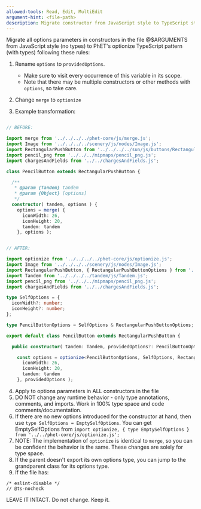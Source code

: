 ```yaml
---
allowed-tools: Read, Edit, MultiEdit
argument-hint: <file-path>
description: Migrate constructor from JavaScript style to TypeScript style
---
```


Migrate all options parameters in constructors in the file @$ARGUMENTS from JavaScript style (no types) to PhET's optionize TypeScript pattern (with types) following these rules:

1. Rename `options` to `providedOptions`.
   - Make sure to visit every occurrence of this variable in its scope.
   - Note that there may be multiple constructors or other methods with `options`, so take care.

2. Change `merge` to `optionize`

3. Example transformation:
```typescript

// BEFORE:

import merge from '../../../../phet-core/js/merge.js';
import Image from '../../../../scenery/js/nodes/Image.js';
import RectangularPushButton from '../../../../sun/js/buttons/RectangularPushButton.js';
import pencil_png from '../../../mipmaps/pencil_png.js';
import chargesAndFields from '../../chargesAndFields.js';

class PencilButton extends RectangularPushButton {

  /**
   * @param {Tandem} tandem
   * @param {Object} [options]
   */
  constructor( tandem, options ) {
    options = merge( {
      iconWidth: 26,
      iconHeight: 20,
      tandem: tandem
    }, options );


// AFTER:

import optionize from '../../../../phet-core/js/optionize.js';
import Image from '../../../../scenery/js/nodes/Image.js';
import RectangularPushButton, { RectangularPushButtonOptions } from '../../../../sun/js/buttons/RectangularPushButton.js';
import Tandem from '../../../../tandem/js/Tandem.js';
import pencil_png from '../../../mipmaps/pencil_png.js';
import chargesAndFields from '../../chargesAndFields.js';

type SelfOptions = {
  iconWidth?: number;
  iconHeight?: number;
};

type PencilButtonOptions = SelfOptions & RectangularPushButtonOptions;

export default class PencilButton extends RectangularPushButton {

  public constructor( tandem: Tandem, providedOptions?: PencilButtonOptions ) {

    const options = optionize<PencilButtonOptions, SelfOptions, RectangularPushButtonOptions>()( {
      iconWidth: 26,
      iconHeight: 20,
      tandem: tandem
    }, providedOptions );
```

4. Apply to options parameters in ALL constructors in the file
5. DO NOT change any runtime behavior - only type annotations, comments, and imports. Work in 100% type space and code comments/documentation.
6. If there are no new options introduced for the constructor at hand, then use `type SelfOptions = EmptySelfOptions`. You can get EmptySelfOptions from `import optionize, { type EmptySelfOptions } from '../../phet-core/js/optionize.js';`
7. NOTE: The implementation of `optionize` is identical to `merge`, so you can be confident the behavior is the same. These changes are solely for type space.
8. If the parent doesn't export its own options type, you can jump to the grandparent class for its options type.
9. If the file has:
```
/* eslint-disable */
// @ts-nocheck
```

LEAVE IT INTACT. Do not change. Keep it.